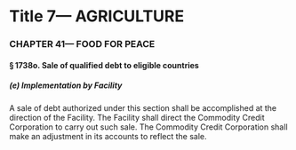
# Title 7— AGRICULTURE
### CHAPTER 41— FOOD FOR PEACE
#### § 1738o. Sale of qualified debt to eligible countries
##### (e) Implementation by Facility

A sale of debt authorized under this section shall be accomplished at the direction of the Facility. The Facility shall direct the Commodity Credit Corporation to carry out such sale. The Commodity Credit Corporation shall make an adjustment in its accounts to reflect the sale.
